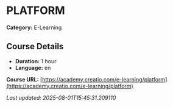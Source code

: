 # PLATFORM

**Category:** E-Learning

## Course Details

- **Duration:** 1 hour
- **Language:** en

**Course URL:** [https://academy.creatio.com/e-learning/platform](https://academy.creatio.com/e-learning/platform)

*Last updated: 2025-08-01T15:45:31.209110*
